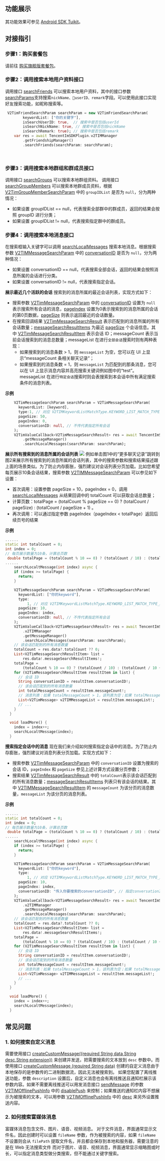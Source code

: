## 功能展示
其功能效果可参见 [Android SDK Tuikit](https://cloud.tencent.com/document/product/269/56936)。

## 对接指引
### 步骤1：购买套餐包
请前往 [购买旗舰版套餐包](https://cloud.tencent.com/document/product/269/32458)。 

### 步骤2：调用搜索本地用户资料接口
调用接口 [searchFriends](https://pub.dev/documentation/tencent_im_sdk_plugin/latest/manager_v2_tim_friendship_manager/V2TIMFriendshipManager/searchFriends.html) 可以搜索本地用户资料，其中的接口参数[searchParams](https://pub.dev/documentation/tencent_im_sdk_plugin_platform_interface/latest/models_v2_tim_friend_search_param/V2TimFriendSearchParam-class.html)支持搜索`nickName、userID、remark`字段。可以使用此接口实现好友搜索功能，如昵称搜索等。

```dart
 V2TimFriendSearchParam searchParam = new V2TimFriendSearchParam(
        keywordList: ["你的关键字"],
        isSearchUserID: true,  // 搜索中是否包括userId
        isSearchNickName: true, // 搜索中是否包括nickName
        isSearchRemark: true); // 搜索中是否包括remark
    var res = await TencentImSDKPlugin.v2TIMManager
        .getFriendshipManager()
        .searchFriends(searchParam: searchParam);
```

  <br/>

### 步骤3：调用搜索本地群组和群成员接口

调用接口 [searchGroups](https://pub.dev/documentation/tencent_im_sdk_plugin/latest/manager_v2_tim_group_manager/V2TIMGroupManager/searchGroups.html) 可以搜索本地群组资料。
调用接口 [searchGroupMembers](https://pub.dev/documentation/tencent_im_sdk_plugin/latest/manager_v2_tim_group_manager/V2TIMGroupManager/searchGroupMembers.html) 可以搜索本地群成员资料，根据 [V2TimGroupMemberSearchParam](https://pub.dev/documentation/tencent_im_sdk_plugin_platform_interface/latest/models_v2_tim_group_member_search_param/V2TimGroupMemberSearchParam-class.html) 中的 `groupIDList` 是否为 `null`，分为两种情况：
- 如果设置 groupIDList == null，代表搜索全部群中的群成员，返回的结果会按照 groupID 进行分类；
- 如果设置 groupIDList != null，代表搜索指定群中的群成员。


### 步骤4：调用搜索本地消息接口
在搜索框输入关键字可以调用 [searchLocalMessages](https://pub.dev/documentation/tencent_im_sdk_plugin/latest/manager_v2_tim_message_manager/V2TIMMessageManager/searchLocalMessages.html) 搜索本地消息。根据搜索参数 [V2TIMMessageSearchParam](https://pub.dev/documentation/tencent_im_sdk_plugin_platform_interface/latest/models_v2_tim_message_search_param/V2TimMessageSearchParam-class.html) 中的 [conversationID](https://pub.dev/documentation/tencent_im_sdk_plugin_platform_interface/latest/models_v2_tim_message_search_param/V2TimMessageSearchParam/conversationID.html) 是否为 `null`，分为两种情况：
- 如果设置 conversationID == null，代表搜索全部会话，返回的结果会按照消息所属的会话进行分类。
- 如果设置 conversationID != null，代表搜索指定会话。   

**展示最近几个活跃的会话**
搜索到的消息所属的最近会话列表，实现方式如下：
- 搜索参数 [V2TimMessageSearchParam](https://pub.dev/documentation/tencent_im_sdk_plugin_platform_interface/latest/models_v2_tim_message_search_param/V2TimMessageSearchParam-class.html) 中的 [conversationID](https://pub.dev/documentation/tencent_im_sdk_plugin_platform_interface/latest/models_v2_tim_message_search_param/V2TimMessageSearchParam/conversationID.html) 设置为 `null` 表示搜索所有会话的消息，[pageIndex](https://pub.dev/documentation/tencent_im_sdk_plugin_platform_interface/latest/models_v2_tim_message_search_param/V2TimMessageSearchParam/pageIndex.html) 设置为0表示搜索到的消息所属的会话的第0页数据，[pageSize](https://pub.dev/documentation/tencent_im_sdk_plugin_platform_interface/latest/models_v2_tim_message_search_param/V2TimMessageSearchParam/pageSize.html) 则表示返回最近的会话数量。
- 在搜索回调结果 [V2TimMessageSearchResult](https://pub.dev/documentation/tencent_im_sdk_plugin_platform_interface/latest/models_v2_tim_message_search_result/V2TimMessageSearchResult-class.html) 表示匹配到的消息所属的所有会话数量；[messageSearchResultItems](https://pub.dev/documentation/tencent_im_sdk_plugin_platform_interface/latest/models_v2_tim_message_search_result/V2TimMessageSearchResult/messageSearchResultItems.html) 为最近 [pageSize](ttps://pub.dev/documentation/tencent_im_sdk_plugin_platform_interface/latest/models_v2_tim_message_search_param/V2TimMessageSearchParam/pageSize.html) 个会话信息。其中 [V2TimMessageSearchResultItem](https://pub.dev/documentation/tencent_im_sdk_plugin_platform_interface/latest/models_v2_tim_message_search_result_item/V2TimMessageSearchResultItem-class.html) 表示会话 ID；messageCount 表示当前会话搜索到的消息总数量；messageList 在进行`全部会话`搜索时则有两种表现：
	- 如果搜索到的消息条数 > 1，则 `messageList` 为空，您可以在 UI 上显示“messageCount 条相关聊天记录”；
	- 如果搜索到的消息条数 = 1，则 `messageList` 为匹配到的那条消息，您可以在 UI 上显示消息内容并高亮搜索关键词例如图中的“test”。
messageList 在进行`特定会话`搜索时则会表搜索到本会话中所有满足搜索条件的消息列表。

**示例**

```dart
    V2TimMessageSearchParam searchParam = V2TimMessageSearchParam(
      keywordList: [keyword],
      type:1, // 对应 V2TIMKeywordListMatchType.KEYWORD_LIST_MATCH_TYPE_AND sdk层处理  代表 或 与关系
      pageSize: 50, 
      pageIndex: 0, 
      conversationID: null, // 不传代表指定所有会话
    );
    V2TimValueCallback<V2TimMessageSearchResult> res = await TencentImSDKPlugin.v2TIMManager
        .getMessageManager()
        .searchLocalMessages(searchParam: searchParam);
```

**展示所有搜索到的消息所属的会话列表**
![](https://qcloudimg.tencent-cloud.cn/raw/9329201c0ce22f251c31930b53472102.png)
例如单击图1中的“更多聊天记录”跳转到图2来展示所有搜索到的消息所属的会话列表，其中的搜索参数和搜索结果描述跟上面的场景类似。为了防止内存膨胀，强烈建议对会话列表分页加载。比如您希望每页展示10条会话结果，搜索参数 [V2TIMMessageSearchParam](https://pub.dev/documentation/tencent_im_sdk_plugin_platform_interface/latest/models_v2_tim_message_search_param/V2TimMessageSearchParam-class.html) 可以参见如下设置：
- 首次调用：设置参数 pageSize = 10，pageIndex = 0，调用 [searchLocalMessages](https://pub.dev/documentation/tencent_im_sdk_plugin/latest/manager_v2_tim_message_manager/V2TIMMessageManager/searchLocalMessages.html) 从结果回调中的 totalCount 可以获取会话总数量；
- 计算页数：totalPage = (totalCount % pageSize == 0) ? (totalCount / pageSize) : (totalCount / pageSize + 1) 。
- 再次调用：可以通过指定参数 pageIndex（pageIndex < totalPage）返回后续页号的结果

  

**示例**

```dart
......
static int totalCount = 0;
int index = 0;
// 每页展示数量为10条，计算总页数
 double totalPage = (totalCount % 10 == 0) ? (totalCount / 10) : (totalCount / 10 + 1);
......
    searchLocaltMessage(int index) async {
    if (index >= totalPage) {
      return;
    }

    V2TimMessageSearchParam searchParam = V2TimMessageSearchParam(
      keywordList: ["你的keyword"],
      type:
          1, // 对应 V2TIMKeywordListMatchType.KEYWORD_LIST_MATCH_TYPE_AND sdk层处理  代表 或 与关系
      pageSize: 10,
      pageIndex: index,
      conversationID: null, // 不传代表指定所有会话
    );
    V2TimValueCallback<V2TimMessageSearchResult> res = await TencentImSDKPlugin
        .v2TIMManager
        .getMessageManager()
        .searchLocalMessages(searchParam: searchParam);
    // 该会话匹配到的所有消息数量
    totalCount = res.data?.totalCount ?? 0;
    List<V2TimMessageSearchResultItem> list =
        res.data!.messageSearchResultItems!;
    totalPage =
        (totalCount % 10 == 0) ? (totalCount / 10) : (totalCount / 10 + 1);
    for (V2TimMessageSearchResultItem resultItem in list) {
      // 会话 ID
      String conversationID = resultItem.conversationID!;
      // 该会话匹配到的所有消息数量
      int totalMessageCount = resultItem.messageCount!;
      // 消息列表：如果 totalMessageCount > 1，该列表为空；如果 totalMessageCount = 1，该列表元素为此消息
      List<V2TimMessage> v2TIMMessageList = resultItem.messageList!;
      // ...
    }
  }

  void loadMore() {
    index = index++;
    searchLocaltMessage(index);
  }

```

**搜索指定会话中的消息**
现在我们来介绍如何搜索指定会话中的消息。为了防止内存膨胀，强烈建议对消息列表分页加载。实现方式如下：
- 搜索参数 [V2TimMessageSearchParam](https://pub.dev/documentation/tencent_im_sdk_plugin_platform_interface/latest/models_v2_tim_message_search_param/V2TimMessageSearchParam-class.html) 中的 `conversationID` 设置为搜索的会话 ID，`pageIndex` 和 `pageSize` 参见上述计算方式设置分页参数；
- 搜索结果 [V2TimMessageSearchResult](https://pub.dev/documentation/tencent_im_sdk_plugin_platform_interface/latest/models_v2_tim_message_search_result/V2TimMessageSearchResult-class.html) 中的 `totalCount`表示该会话匹配到的所有消息数量；[messageSearchResultItems](https://pub.dev/documentation/tencent_im_sdk_plugin_platform_interface/latest/models_v2_tim_message_search_result/V2TimMessageSearchResult/messageSearchResultItems.html) 列表只有该会话的结果。其中 [V2TIMMessageSearchResultItem](https://pub.dev/documentation/tencent_im_sdk_plugin_platform_interface/latest/models_v2_tim_message_search_result_item/V2TimMessageSearchResultItem-class.html) 的 `messageCount` 为该分页的消息数量，`messageList` 为该分页的消息列表。

**示例**

```dart
......
static int totalCount = 0;
int index = 0;
// 每页展示数量为10条，计算总页数
 double totalPage = (totalCount % 10 == 0) ? (totalCount / 10) : (totalCount / 10 + 1);
......
    searchLocaltMessage(int index) async {
    if (index >= totalPage) {
      return;
    }

    V2TimMessageSearchParam searchParam = V2TimMessageSearchParam(
      keywordList: ["你的keyword"],
      type:
          1, // 对应 V2TIMKeywordListMatchType.KEYWORD_LIST_MATCH_TYPE_AND sdk层处理  代表 或 与关系
      pageSize: 10,
      pageIndex: index,
      conversationID: "传入你要搜索的conversationID", // 指定conversationID
    );
    V2TimValueCallback<V2TimMessageSearchResult> res = await TencentImSDKPlugin
        .v2TIMManager
        .getMessageManager()
        .searchLocalMessages(searchParam: searchParam);
    // 该会话匹配到的所有消息数量
    totalCount = res.data?.totalCount ?? 0;
    List<V2TimMessageSearchResultItem> list =
        res.data!.messageSearchResultItems!;
    totalPage =
        (totalCount % 10 == 0) ? (totalCount / 10) : (totalCount / 10 + 1);
    for (V2TimMessageSearchResultItem resultItem in list) {
      // 会话 ID
      String conversationID = resultItem.conversationID!;
      // 该会话匹配到的所有消息数量
      int totalMessageCount = resultItem.messageCount!;
      // 消息列表：如果 totalMessageCount > 1，该列表为空；如果 totalMessageCount = 1，该列表元素为此消息
      List<V2TimMessage> v2TIMMessageList = resultItem.messageList!;
      // ...
    }
  }

  void loadMore() {
    index = index++;
    searchLocaltMessage(index);
  }

```

## 常见问题
### 1. 如何搜索自定义消息
需要使用接口 [createCustomMessage({required String data,String desc,String extension})](https://pub.dev/documentation/tencent_im_sdk_plugin/latest/manager_v2_tim_message_manager/V2TIMMessageManager/createCustomMessage.html) 来创建并发送，把需要搜索的文本放到 `desc` 参数中。而使用接口 [createCustomMessage (required String data)](https://pub.dev/documentation/tencent_im_sdk_plugin/latest/manager_v2_tim_message_manager/V2TIMMessageManager/createCustomMessage.html) 创建的自定义消息由于本地保存的是参数传的二进制数据流，因此无法被搜索到。
如果您配置了离线推送功能，参数 `description` 设置后，自定义消息也会有离线推送且通知栏展示该参数内容。如果不需要离线推送可以用发消息接口 [sendMessage](https://pub.dev/documentation/tencent_im_sdk_plugin/latest/manager_v2_tim_message_manager/V2TIMMessageManager/sendMessage.html) 的参数 [V2TIMOfflinePushInfo](https://pub.dev/documentation/tencent_im_sdk_plugin_platform_interface/latest/models_v2_tim_offline_push_info/V2TimOfflinePushInfo-class.html) 中的 [disablePush](https://pub.dev/documentation/tencent_im_sdk_plugin_platform_interface/latest/models_v2_tim_offline_push_info/V2TimOfflinePushInfo/disablePush.html) 来控制；如果推送的通知栏内容不想展示为被搜索的文本，可以用参数  [V2TIMOfflinePushInfo](https://pub.dev/documentation/tencent_im_sdk_plugin_platform_interface/latest/models_v2_tim_offline_push_info/V2TimOfflinePushInfo-class.html) 中的 [desc](https://pub.dev/documentation/tencent_im_sdk_plugin_platform_interface/latest/models_v2_tim_offline_push_info/V2TimOfflinePushInfo/desc.html) 来另外设置推送内容。

### 2. 如何搜索富媒体消息
富媒体消息包含文件、图片、语音、视频消息。
对于文件消息，界面通常显示文件名，因此创建时可以设置 `fileName` 参数，作为被搜索的内容，如果 `fileName` 不设置则会从 `filePath` 提取文件名，并且都会保存到本地和服务器，需要注意的是在 Web 无法搜索文件
而对于图片、语音、视频消息，界面通常显示缩略图或时长，可以指定消息类型做分类搜索，但不能通过关键字搜索。
